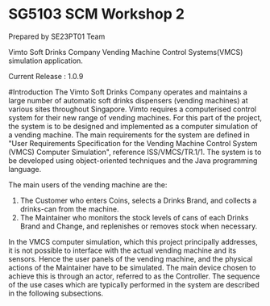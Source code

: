 
# SG5103 SCM Workshop 2
Prepared by SE23PT01 Team

Vimto Soft Drinks Company
Vending Machine Control Systems(VMCS) simulation application.

Current Release : 1.0.9

#Introduction
The Vimto Soft Drinks Company operates and maintains  a large number of automatic soft drinks dispensers (vending machines) at various sites  throughout Singapore. Vimto requires a computerised control system for their new range of vending machines. For this part of the project, the system is to be designed and implemented as a computer simulation of a vending machine. The main requirements for the system are defined in "User Requirements Specification for the Vending Machine Control System (VMCS) Computer Simulation", reference ISS/VMCS/TR.1/1. The system is to be developed using object-oriented techniques and the Java programming language.

The main users of the vending machine are the:
1.	The Customer who enters Coins, selects a Drinks Brand, and collects a drinks-can from the machine.
2.	The Maintainer who monitors the stock levels of cans of each Drinks Brand and Change, and replenishes or removes stock when necessary.

In the VMCS computer simulation, which this project principally addresses, it is not possible to interface with the actual vending machine and its sensors. Hence the user panels of the vending machine, and the physical actions of the Maintainer have to be simulated. The main device chosen to achieve this is through an actor, referred to as the Controller. The sequence of the use cases which are typically performed in the system are described in the following subsections.
